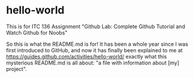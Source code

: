 # hello-world
This is for ITC 136 Assignment "Github Lab: Complete Github Tutorial and Watch Github for Noobs"

So this is what the README.md is for!  It has been a whole year since I was first introduced to GitHub, and now it has finally been explained to me at https://guides.github.com/activities/hello-world/ exactly what this mysterious README.md is all about: "a file with information about [my] project".

